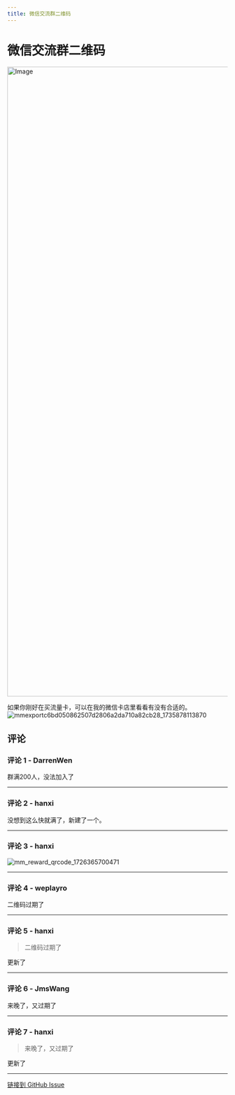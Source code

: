 ```yaml
---
title: 微信交流群二维码
---
```


# 微信交流群二维码

<img width="1031" height="1440" alt="Image" src="https://gproxy.hanxi.cc/proxy/user-attachments/assets/ad6b6634-aa44-4cb6-baa1-0b64640b62b0" />

如果你刚好在买流量卡，可以在我的微信卡店里看看有没有合适的。
![mmexportc6bd050862507d2806a2da710a82cb28_1735878113870](https://gproxy.hanxi.cc/proxy/user-attachments/assets/ca5a86e0-f753-42d3-8dcb-8583d50d64aa)


## 评论


### 评论 1 - DarrenWen

群满200人，没法加入了

---

### 评论 2 - hanxi

没想到这么快就满了，新建了一个。

---

### 评论 3 - hanxi

![mm_reward_qrcode_1726365700471](https://gproxy.hanxi.cc/proxy/user-attachments/assets/7863e361-7e61-48a7-bd71-8f8f609f11b4)


---

### 评论 4 - weplayro

二维码过期了


---

### 评论 5 - hanxi

> 二维码过期了

更新了

---

### 评论 6 - JmsWang

来晚了，又过期了

---

### 评论 7 - hanxi

> 来晚了，又过期了

更新了

---
[链接到 GitHub Issue](https://github.com/hanxi/xiaomusic/issues/86)
